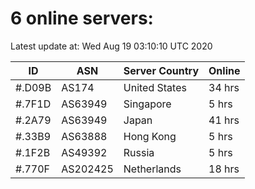 # 6 online servers:

Latest update at: Wed Aug 19 03:10:10 UTC 2020

| ID | ASN | Server Country | Online |
| -- | --- | -------------- | ------ |
| #.D09B | AS174 | United States | 34 hrs |
| #.7F1D | AS63949 | Singapore | 5 hrs |
| #.2A79 | AS63949 | Japan | 41 hrs |
| #.33B9 | AS63888 | Hong Kong | 5 hrs |
| #.1F2B | AS49392 | Russia | 5 hrs |
| #.770F | AS202425 | Netherlands | 18 hrs |

